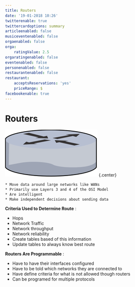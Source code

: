 ```yaml
---
title: Routers
date: '19-01-2018 10:26'
twitterenable: true
twittercardoptions: summary
articleenabled: false
musiceventenabled: false
orgaenabled: false
orga:
    ratingValue: 2.5
orgaratingenabled: false
eventenabled: false
personenabled: false
restaurantenabled: false
restaurant:
    acceptsReservations: 'yes'
    priceRange: $
facebookenable: true
---
```


# <a href="/network/foundations-of-networking-networking-basics/5-commonly-used-network-devices" class="nav-button transform"><span></span></a>Routers

![](ROUTER.png)   {.center}

```
* Move data around large networks like WANs
* Primarily use Layers 3 and 4 of the OSI Model
* Are intelligent
* Make independent decisions about sending data
```

**Criteria Used to Determine Route** :
* Hops
* Network Traffic
* Network throughput
* Network reliability
* Create tables based of this information
* Update tables to always know best route


**Routers Are Programmable** :
* Have to have their interfaces configured
* Have to be told which networks they are connected to
* Have define criteria for what is not allowed though routers
* Can be programed for multiple protocols

